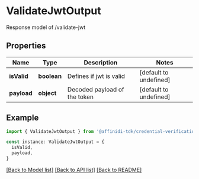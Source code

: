 # ValidateJwtOutput

Response model of /validate-jwt

## Properties

| Name        | Type        | Description                  | Notes                  |
| ----------- | ----------- | ---------------------------- | ---------------------- |
| **isValid** | **boolean** | Defines if jwt is valid      | [default to undefined] |
| **payload** | **object**  | Decoded payload of the token | [default to undefined] |

## Example

```typescript
import { ValidateJwtOutput } from '@affinidi-tdk/credential-verification-client'

const instance: ValidateJwtOutput = {
  isValid,
  payload,
}
```

[[Back to Model list]](../README.md#documentation-for-models) [[Back to API list]](../README.md#documentation-for-api-endpoints) [[Back to README]](../README.md)
